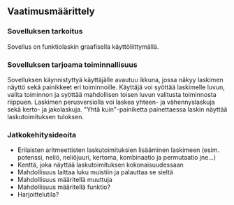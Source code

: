 
## Vaatimusmäärittely
### Sovelluksen tarkoitus
Sovellus on funktiolaskin graafisella käyttöliittymällä.

### Sovelluksen tarjoama toiminnallisuus
Sovelluksen käynnistyttyä käyttäjälle avautuu ikkuna, jossa näkyy laskimen näyttö sekä painikkeet eri toiminnoille. Käyttäjä voi syöttää laskimelle luvun, valita toiminnon ja syöttää mahdollisen toisen luvun valitusta toiminnosta riippuen. Laskimen perusversiolla voi laskea yhteen- ja vähennyslaskuja sekä kerto- ja jakolaskuja. "Yhtä kuin"-painiketta painettaessa laskin näyttää laskutoimituksen tuloksen.

### Jatkokehitysideoita
- Erilaisten aritmeettisten laskutoimituksien lisääminen laskimeen (esim. potenssi, neliö, neliöjuuri, kertoma, kombinaatio ja permutaatio jne...)
- Kenttä, joka näyttää laskutoimituksen kokonaisuudessaan
- Mahdollisuus laittaa luku muistiin ja palauttaa se sieltä
- Mahdollisuus määritellä muuttuja
- Mahdollisuus määritellä funktio?
- Harjoittelutila?
